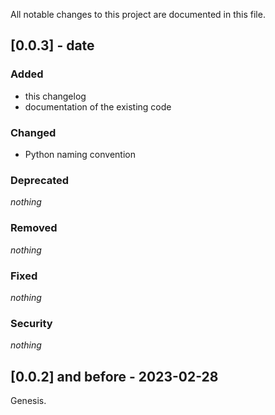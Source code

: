 All notable changes to this project are documented in this file.

## [0.0.3] - date

### Added

- this changelog
- documentation of the existing code

### Changed

- Python naming convention

### Deprecated

*nothing*

### Removed

*nothing*

### Fixed

*nothing*

### Security

*nothing*

## [0.0.2] and before - 2023-02-28

Genesis.

